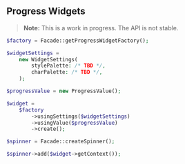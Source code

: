 ## Progress Widgets

> **Note:** This is a work in progress. The API is not stable.

```php
$factory = Facade::getProgressWidgetFactory();

$widgetSettings = 
    new WidgetSettings(
        stylePalette: /* TBD */,
        charPalette: /* TBD */,
    );

$progressValue = new ProgressValue();

$widget = 
    $factory
        ->usingSettings($widgetSettings)
        ->usingValue($progressValue)
        ->create();

$spinner = Facade::createSpinner();

$spinner->add($widget->getContext());
```
